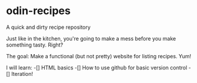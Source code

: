 # odin-recipes
A quick and dirty recipe repository

Just like in the kitchen, you're going to make a mess before you make something tasty. Right? 

The goal: Make a functional (but not pretty) website for listing recipes. Yum!

I will learn: 
-[] HTML basics
-[] How to use github for basic version control
-[] Iteration! 